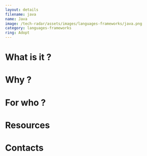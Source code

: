 ```yaml
---
layout: details
filename: java
name: Java
image: /tech-radar/assets/images/languages-frameworks/java.png
category: languages-frameworks
ring: Adopt
---
```


# What is it ?

# Why ?

# For who ?

# Resources

# Contacts
